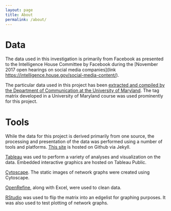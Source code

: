 ```yaml
---
layout: page
title: About
permalink: /about/
---
```


# Data

The data used in this investigation is primarily from Facebook as presented to the Intelligence House Committee by Facebook during the [November 2017 open hearings on social media companies](link https://intelligence.house.gov/social-media-content/).

The particular data used in this project has been [extracted and compiled by the Department of Communication at the University of Maryland](https://mith.umd.edu/irads/data.zip). The tag matrix developed in a University of Maryland course was used prominently for this project.

# Tools

While the data for this project is derived primarily from one source, the processing and presentation of the data was performed using a number of tools and platforms. [This site](https://ademordna31.github.io/) is hosted on Github via Jekyll.

[Tableau](https://www.tableau.com/) was ued to perform a variety of analyses and visualization on the data. Embedded interactive graphics are hosted on Tableau Public.

[Cytoscape](https://cytoscape.org). The static images of network graphs were created using Cytoscape.

[OpenRefine](http://openrefine.org/), along with Excel, were used to clean data.

[RStudio](https://www.rstudio.com/) was used to flip the matrix into an edgelist for graphing purposes. It was also used to test plotting of network graphs.



